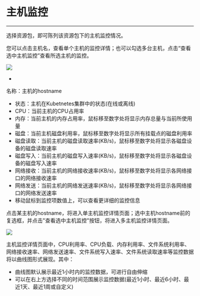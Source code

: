# 主机监控


---

选择资源包，即可陈列该资源包下的主机监控情况。

您可以点击主机名，查看单个主机的监控详情；也可以勾选多台主机，点击“查看选中主机监控”查看所选主机的监控。

![](http://domeos-pics.bjcnc.scs.sohucs.com/主机监控20210409.png)

* 
名称：主机的hostname
* 状态：主机在Kubetnetes集群中的状态(在线或离线)
* CPU：当前主机的CPU占用率
* 内存：当前主机的内存占用率，鼠标移至数字处将显示内存总量与当前所使用量
* 磁盘：当前主机磁盘利用率，鼠标移至数字处将显示所有挂载点的磁盘利用率
* 磁盘读取：当前主机的磁盘读取速率(KB/s)，鼠标移至数字处将显示各磁盘设备的磁盘读取速率
* 磁盘写入：当前主机的磁盘写入速率(KB/s)，鼠标移至数字处将显示各磁盘设备的磁盘写入速率
* 网络接收：当前主机的网络接收速率(KB/s)，鼠标移至数字处将显示各网络接口的网络接收速率
* 网络发送：当前主机的网络发送速率(KB/s)，鼠标移至数字处将显示各网络接口的网络发送速率
* 移动鼠标到监控项数值上，可以查看更详细的监控信息

点击某主机的hostname，将进入单主机监控详情页面；选中主机hostname前的复选框，并点击"查看选中主机监控"按钮，将进入多主机监控详情页面。

![](http://domeos-pics.bjcnc.scs.sohucs.com/多主机监控.png)

主机监控详情页面中，CPU利用率、CPU负载、内存利用率、文件系统利用率、网络接收速率、网络发送速率、文件系统写入速率、文件系统读取速率等监控数据将以曲线图形式展现。其中：
* 曲线图默认展示最近1小时内的监控数据，可进行自由伸缩
* 可以在右上方选择不同的时间范围展示监控数据(最近1小时、最近6小时、最近1天、最近1周或自定义)


